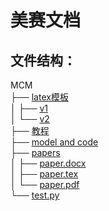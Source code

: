 # 美赛文档

## 文件结构：
MCM  
├── [latex模板](latex%C4%A3%B0%E5)   
│ ├── [v1](latex%C4%A3%B0%E5%2Fv1)  
│ └── [v2](latex%C4%A3%B0%E5%2Fv2)   
├── [教程](%BD%CC%B3%CC)  
├── [model and code](model%20and%20code)  
├── [papers](papers)   
│ ├── [paper.docx](papers%2Fpaper.docx)  
│ ├── [paper.tex](papers%2Fpaper.tex)  
│ └── [paper.pdf](papers%2Fpaper.pdf)  
└── [test.py](test.py)
